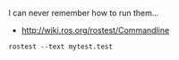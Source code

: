 I can never remember how to run them...

* http://wiki.ros.org/rostest/Commandline

```
rostest --text mytest.test
```
